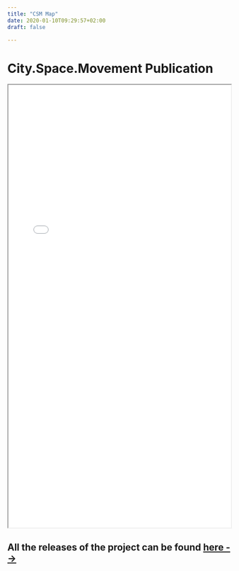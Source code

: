 ```yaml
---
title: "CSM Map"
date: 2020-01-10T09:29:57+02:00
draft: false

---
```


<html>
  <head>
    <title>City.Space.Movement</title>
  </head>
  <body>
    <h1>City.Space.Movement Publication</h1>
    <iframe src="/upcoming/csmmap.pdf" width="100%" height="1000px">
    </iframe>
  </body>
</html>

## All the releases of the project can be found [here -->](https://www.irritiertestadt.de/projekt/city-space-movement/en)